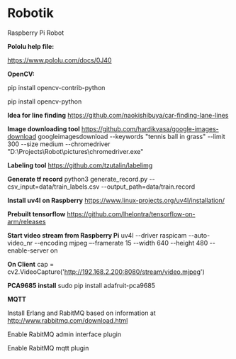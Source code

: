 # Robotik
Raspberry Pi Robot

**Pololu help file:**

https://www.pololu.com/docs/0J40

**OpenCV:**

pip install opencv-contrib-python

pip install opencv-python

**Idea for line finding**
https://github.com/naokishibuya/car-finding-lane-lines

**Image downloading tool**
https://github.com/hardikvasa/google-images-download
googleimagesdownload --keywords "tennis ball in grass" --limit 300 --size medium --chromedriver "D:\Projects\Robot\pictures\chromedriver.exe"

**Labeling tool**
https://github.com/tzutalin/labelimg

**Generate tf record**
python3 generate_record.py --csv_input=data/train_labels.csv --output_path=data/train.record

**Install uv4l on Raspberry**
https://www.linux-projects.org/uv4l/installation/

**Prebuilt tensorflow**
https://github.com/lhelontra/tensorflow-on-arm/releases

**Start video stream from Raspberry Pi**
uv4l --driver raspicam --auto-video_nr --encoding mjpeg –-framerate 15 --width 640 --height 480 --enable-server on

**On Client**
cap = cv2.VideoCapture('http://192.168.2.200:8080/stream/video.mjpeg')

**PCA9685 install**
sudo pip install adafruit-pca9685

**MQTT**

Install Erlang and RabitMQ based on information at http://www.rabbitmq.com/download.html

Enable RabitMQ admin interface plugin

Enable RabitMQ mqtt plugin

